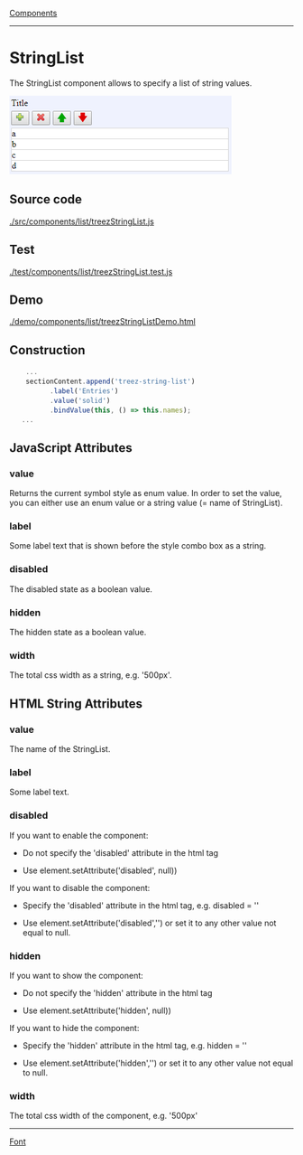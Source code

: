 [Components](../components.md)

----

# StringList
		
The StringList component allows to specify a list of string values. 
	
![](../../images/treez_string_list.png)


		
## Source code

[./src/components/list/treezStringList.js](../../../src/components/list/treezErrorBarStyle.js)

## Test

[./test/components/list/treezStringList.test.js](../../../test/components/list/treezStringList.test.js)

## Demo

[./demo/components/list/treezStringListDemo.html](../../../demo/components/list/treezStringListDemo.html)

## Construction

```javascript
    ...
    sectionContent.append('treez-string-list')
		  .label('Entries')		  
		  .value('solid')		
		  .bindValue(this, () => this.names);	
   ...
```

## JavaScript Attributes

### value

Returns the current symbol style as enum value. 
In order to set the value, you can either use an enum value or a string value (= name of StringList). 

### label

Some label text that is shown before the style combo box as a string. 

### disabled

The disabled state as a boolean value. 

### hidden

The hidden state as a boolean value.

### width

The total css width as a string, e.g. '500px'.



## HTML String Attributes

### value

The name of the StringList.

### label

Some label text.

### disabled

If you want to enable the component:

* Do not specify the 'disabled' attribute in the html tag

* Use element.setAttribute('disabled', null)) 

If you want to disable the component:

* Specify the 'disabled' attribute in the html tag, e.g. disabled = ''

* Use element.setAttribute('disabled','') or set it to any other value not equal to null. 

### hidden

If you want to show the component:

* Do not specify the 'hidden' attribute in the html tag

* Use element.setAttribute('hidden', null)) 

If you want to hide the component:

* Specify the 'hidden' attribute in the html tag, e.g. hidden = ''

* Use element.setAttribute('hidden','') or set it to any other value not equal to null. 

### width

The total css width of the component, e.g. '500px'


----

[Font](../font/font.md)
